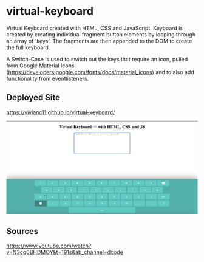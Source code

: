 # virtual-keyboard

Virtual Keyboard created with HTML, CSS and JavaScript. Keyboard is created by creating individual fragment button elements by looping through an array of 'keys'. The fragments are then appended to the DOM to create the full keyboard.

A Switch-Case is used to switch out the keys that require an icon, pulled from Google Material Icons (https://developers.google.com/fonts/docs/material_icons) and to also add functionality from eventlisteners.


## Deployed Site
https://vivianc11.github.io/virtual-keyboard/

![Screenshot of Virtual Keyboard](./Assets/Screen%20Shot%202023-01-18%20at%203.15.00%20PM.png)


## Sources
https://www.youtube.com/watch?v=N3cq0BHDMOY&t=191s&ab_channel=dcode

